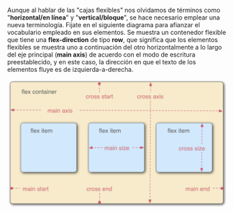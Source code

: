 Aunque al hablar de las "cajas flexibles" nos olvidamos de términos como "**horizontal/en línea**" y "**vertical/bloque**", se hace necesario emplear una nueva terminología. Fijate en el siguiente diagrama para afianzar el vocabulario empleado en sus elementos. Se muestra un contenedor flexible que tiene una **flex-direction** de tipo **row**, que significa que los elementos flexibles se muestra uno a continuación del otro horizontalmente a lo largo del eje principal (**main axis**) de acuerdo con el modo de escritura preestablecido, y en este caso, la dirección en que el texto de los elementos fluye es de izquierda-a-derecha.

<div style="text-align:center; vertical-align:middle;">
<img src="https://raw.githubusercontent.com/smartedu-mumuki/mumuki-guia-html-dandole-vida/master/images/Captura%20de%20pantalla%202018-05-06%20a%20la(s)%2013_1525624083611.27.32.png" alt="Captura de pantalla 2018-05-06 a la(s) 13_1525624083611.27.32.png" width="500px" height="auto">
</div>
